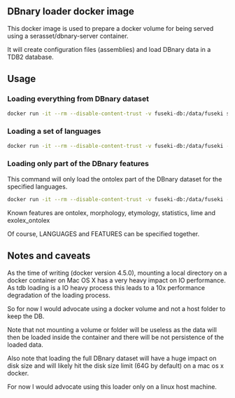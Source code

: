 ## DBnary loader docker image

This docker image is used to prepare a docker volume for being served using a 
serasset/dbnary-server container.

It will create configuration files (assemblies) and load DBnary data in a TDB2 database.

## Usage

### Loading everything from DBnary dataset

```bash
docker run -it --rm --disable-content-trust -v fuseki-db:/data/fuseki serasset/dbnary-loader
```

### Loading a set of languages

```bash
docker run -it --rm --disable-content-trust -v fuseki-db:/data/fuseki -e LANGUAGES="ku" serasset/dbnary-loader
```

### Loading only part of the DBnary features

This command will only load the ontolex part of the DBnary dataset for the specified languages.

```bash
docker run -it --rm --disable-content-trust -v fuseki-db:/data/fuseki -e FEATURES="ontolex" serasset/dbnary-loader
```

Known features are ontolex, morphology, etymology, statistics, lime and exolex_ontolex

Of course, LANGUAGES and FEATURES can be specified together.

## Notes and caveats

As the time of writing (docker version 4.5.0), mounting a local directory on a docker container
on Mac OS X has a very heavy impact on IO performance. As tdb loading is a IO heavy process this 
leads to a 10x performance degradation of the loading process.

So for now I would advocate using a docker volume and not a host folder to keep the DB.

Note that not mounting a volume or folder will be useless as the data will then be loaded inside
the container and there will be not persistence of the loaded data.

Also note that loading the full DBnary dataset will have a huge impact on disk size and will likely 
hit the disk size limit (64G by default) on a mac os x docker.

For now I would advocate using this loader only on a linux host machine.